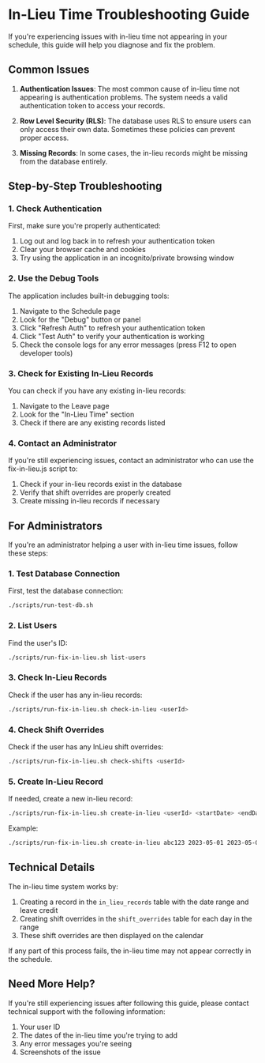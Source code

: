 # In-Lieu Time Troubleshooting Guide

If you're experiencing issues with in-lieu time not appearing in your schedule, this guide will help you diagnose and fix the problem.

## Common Issues

1. **Authentication Issues**: The most common cause of in-lieu time not appearing is authentication problems. The system needs a valid authentication token to access your records.

2. **Row Level Security (RLS)**: The database uses RLS to ensure users can only access their own data. Sometimes these policies can prevent proper access.

3. **Missing Records**: In some cases, the in-lieu records might be missing from the database entirely.

## Step-by-Step Troubleshooting

### 1. Check Authentication

First, make sure you're properly authenticated:

1. Log out and log back in to refresh your authentication token
2. Clear your browser cache and cookies
3. Try using the application in an incognito/private browsing window

### 2. Use the Debug Tools

The application includes built-in debugging tools:

1. Navigate to the Schedule page
2. Look for the "Debug" button or panel
3. Click "Refresh Auth" to refresh your authentication token
4. Click "Test Auth" to verify your authentication is working
5. Check the console logs for any error messages (press F12 to open developer tools)

### 3. Check for Existing In-Lieu Records

You can check if you have any existing in-lieu records:

1. Navigate to the Leave page
2. Look for the "In-Lieu Time" section
3. Check if there are any existing records listed

### 4. Contact an Administrator

If you're still experiencing issues, contact an administrator who can use the fix-in-lieu.js script to:

1. Check if your in-lieu records exist in the database
2. Verify that shift overrides are properly created
3. Create missing in-lieu records if necessary

## For Administrators

If you're an administrator helping a user with in-lieu time issues, follow these steps:

### 1. Test Database Connection

First, test the database connection:

```bash
./scripts/run-test-db.sh
```

### 2. List Users

Find the user's ID:

```bash
./scripts/run-fix-in-lieu.sh list-users
```

### 3. Check In-Lieu Records

Check if the user has any in-lieu records:

```bash
./scripts/run-fix-in-lieu.sh check-in-lieu <userId>
```

### 4. Check Shift Overrides

Check if the user has any InLieu shift overrides:

```bash
./scripts/run-fix-in-lieu.sh check-shifts <userId>
```

### 5. Create In-Lieu Record

If needed, create a new in-lieu record:

```bash
./scripts/run-fix-in-lieu.sh create-in-lieu <userId> <startDate> <endDate> "Reason for in-lieu time"
```

Example:
```bash
./scripts/run-fix-in-lieu.sh create-in-lieu abc123 2023-05-01 2023-05-03 "Public holiday"
```

## Technical Details

The in-lieu time system works by:

1. Creating a record in the `in_lieu_records` table with the date range and leave credit
2. Creating shift overrides in the `shift_overrides` table for each day in the range
3. These shift overrides are then displayed on the calendar

If any part of this process fails, the in-lieu time may not appear correctly in the schedule.

## Need More Help?

If you're still experiencing issues after following this guide, please contact technical support with the following information:

1. Your user ID
2. The dates of the in-lieu time you're trying to add
3. Any error messages you're seeing
4. Screenshots of the issue 